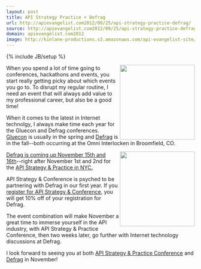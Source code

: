 ```yaml
---
layout: post
title: API Strategy Practice + Defrag
url: http://apievangelist.com2012/09/25/api-strategy-practice-defrag/
source: http://apievangelist.com2012/09/25/api-strategy-practice-defrag/
domain: apievangelist.com2012
image: http://kinlane-productions.s3.amazonaws.com/api-evangelist-site/blog/Defrag-2012-Conference.png
---
```

{% include JB/setup %}<p>
     <a title="API Strategy &amp; Practice Confernece" href="http://www.apistrategyconference.com/"><img src="https://s3.amazonaws.com/kinlane-productions/events/api-strategy-practice-conference/api-strategy-conference-logo.png"  width="200" align="right" /></a>
</p>
<p>
     When you spend a lot of time going to conferences, hackathons and events, you start really getting picky about which events you go to. To disrupt my regular routine, I need an event that will always add value to my professional career, but also be a good time!
</p>
<p>
     When it comes to the latest in Internet technolgy, I always make time each year for the Gluecon and Defrag conferences. <a title="Gluecon" href="http://gluecon.com/2012/">Gluecon</a> is usually in the spring and <a title="Defrag" href="http://www.defragcon.com/2012/">Defrag</a> is in the fall--both occurring at the Omni Interlocken in Broomfield, CO.
</p>
<p>
     <a title="Defrag Confernece" href="http://www.defragcon.com/2012/"><img src="https://s3.amazonaws.com/kinlane-productions/events/defrag-2012/Defrag-2012-Conference.png"  width="200" align="right" /></a>
</p>
<p>
     <a href="http://www.defragcon.com/2012/">Defrag is coming up November 15th and 16th</a>--right after November 1st and 2nd for the <a title="API Strategy &amp; Practice Conference" href="http://www.apistrategyconference.com/index.php">API Strategy &amp; Practice in NYC.</a>
</p>
<p>
     API Strategy &amp; Conference is psyched to be partnering with Defrag in our first year. If you <a title="Register for API strategy" href="http://www.apistrategyconference.com/register.php">register for API Strategy &amp; Conference</a>, you will get 10% off of your registration for Defrag.
</p>
<p>
     The event combination will make November a great time to immerse yourself in the API industry, with API Strategy &amp; Practice Conference, then two weeks later, go further with Internet technology discussions at Defrag.
</p>
<p>
     I look forward to seeing you at both <a title="API Strategy &amp; Practice" href="http://www.apistrategyconference.com/register.php">API Strategy &amp; Practice Conference</a> and <a title="Defrag" href="http://www.defragcon.com/2012/">Defrag</a> in November! 
</p>
